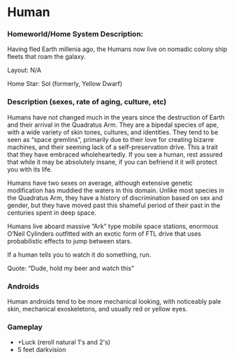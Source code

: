 Human
==============

### Homeworld/Home System Description:
Having fled Earth millenia ago, the Humans now live on nomadic colony ship fleets that roam the galaxy.

Layout: N/A

Home Star: Sol (formerly, Yellow Dwarf)  
  

### Description (sexes, rate of aging, culture, etc)
Humans have not changed much in the years since the destruction of Earth and their arrival in the Quadratus Arm. They are a bipedal species of ape, with a wide variety of skin tones, cultures, and identities. They tend to be seen as “space gremlins”, primarily due to their love for creating bizarre machines, and their seeming lack of a self-preservation drive. This a trait that they have embraced wholeheartedly. If you see a human, rest assured that while it may be absolutely insane, if you can befriend it it will protect you with its life. 

Humans have two sexes on average, although extensive genetic modification has muddied the waters in this domain. Unlike most species in the Quadratus Arm, they have a history of discrimination based on sex and gender, but they have moved past this shameful period of their past in the centuries spent in deep space. 

Humans live aboard massive “Ark” type mobile space stations, enormous O’Neil Cylinders outfitted with an exotic form of FTL drive that uses probabilistic effects to jump between stars. 

If a human tells you to watch it do something, run.
 
Quote: “Dude, hold my beer and watch this”

### Androids
Human androids tend to be more mechanical looking, with noticeably pale skin, mechanical exoskeletons, and usually red or yellow eyes.

### Gameplay
- +Luck (reroll natural 1's and 2's)
- 5 feet darkvision